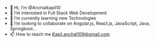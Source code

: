 - 👋 Hi, I’m @Anchalkapil10
- 👀 I’m interested in Full Stack Web Development
- 🌱 I’m currently learning new Technologies
- 💞️ I’m looking to collaborate on Angular.js, React.js, JavaScript,  Java, Springboot...
- 📫 How to reach me Kapil.anchal109@gmail.com


<!---
Anchalkapil10/Anchalkapil10 is a ✨ special ✨ repository because its `README.md` (this file) appears on your GitHub profile.
You can click the Preview link to take a look at your changes.
--->
